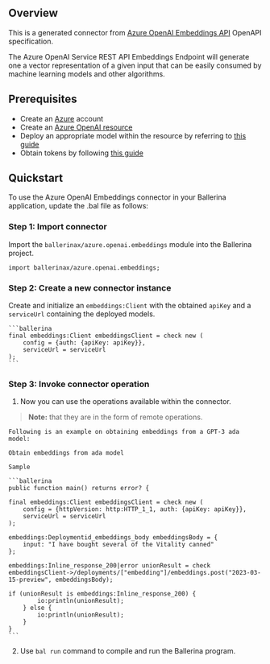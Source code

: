 ## Overview
This is a generated connector from [Azure OpenAI Embeddings API](https://learn.microsoft.com/en-us/azure/cognitive-services/openai/reference#embeddings/) OpenAPI specification.

The Azure OpenAI Service REST API Embeddings Endpoint will generate one a vector representation of a given input that can be easily consumed by machine learning models and other algorithms.

## Prerequisites
- Create an [Azure](https://azure.microsoft.com/en-us/features/azure-portal/) account
- Create an [Azure OpenAI resource](https://learn.microsoft.com/en-us/azure/cognitive-services/openai/how-to/create-resource)
- Deploy an appropriate model within the resource by referring to [this guide](https://learn.microsoft.com/en-us/azure/cognitive-services/openai/how-to/create-resource?pivots=web-portal#deploy-a-model)
- Obtain tokens by following [this guide](https://learn.microsoft.com/en-us/azure/cognitive-services/openai/reference#authentication)

## Quickstart

To use the Azure OpenAI Embeddings connector in your Ballerina application, update the .bal file as follows:

### Step 1: Import connector
Import the `ballerinax/azure.openai.embeddings` module into the Ballerina project.

```ballerina
import ballerinax/azure.openai.embeddings;
```

### Step 2: Create a new connector instance

Create and initialize an `embeddings:Client` with the obtained `apiKey` and a `serviceUrl` containing the deployed models.

    ```ballerina
    final embeddings:Client embeddingsClient = check new (
        config = {auth: {apiKey: apiKey}},
        serviceUrl = serviceUrl
    );
    ```

### Step 3: Invoke connector operation
1. Now you can use the operations available within the connector. 

>**Note:** that they are in the form of remote operations.

    Following is an example on obtaining embeddings from a GPT-3 ada model:

    Obtain embeddings from ada model

    Sample

    ```ballerina
    public function main() returns error? {

    final embeddings:Client embeddingsClient = check new (
        config = {httpVersion: http:HTTP_1_1, auth: {apiKey: apiKey}},
        serviceUrl = serviceUrl
    );

    embeddings:Deploymentid_embeddings_body embeddingsBody = {
        input: "I have bought several of the Vitality canned"
    };

    embeddings:Inline_response_200|error unionResult = check embeddingsClient->/deployments/["embedding"]/embeddings.post("2023-03-15-preview", embeddingsBody);
  
    if (unionResult is embeddings:Inline_response_200) {
            io:println(unionResult);
        } else {
            io:println(unionResult);
        }
    }
    ```

2. Use `bal run` command to compile and run the Ballerina program.